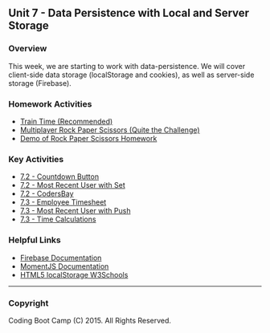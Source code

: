 ## Unit 7 - Data Persistence with Local and Server Storage

### Overview

This week, we are starting to work with data-persistence. We will cover client-side data storage (localStorage and cookies), as well as server-side storage (Firebase).

### Homework Activities

* [Train Time (Recommended)](2-Homework/Instructions/Homework_Train_Activity_Basic.md)
* [Multiplayer Rock Paper Scissors (Quite the Challenge)](2-Homework/Instructions/Homework_RPS_Activity_Challenge.md)
* [Demo of Rock Paper Scissors Homework](2-Homework/Instructions/RPS_Video.mov)

### Key Activities

* [7.2 - Countdown Button](1-Class-Content/7.2/Activities/03-countdownbutton)
* [7.2 - Most Recent User with Set](1-Class-Content/7.2/Activities/05-mostrecentuser)
* [7.2 - CodersBay](1-Class-Content/7.2/Activities/06-codersbay)
* [7.3 - Employee Timesheet](1-Class-Content/7.3/Activities/01-TimeSheet)
* [7.3 - Most Recent User with Push](1-Class-Content/7.3/Activities/02-Push)
* [7.3 - Time Calculations](1-Class-Content/7.3/Activities/05-TrainPredictions)

### Helpful Links

* [Firebase Documentation](https://firebase.google.com/docs/)
* [MomentJS Documentation](http://momentjs.com/)
* [HTML5 localStorage W3Schools](http://www.w3schools.com/html/html5_webstorage.asp)

- - -

### Copyright

Coding Boot Camp (C) 2015. All Rights Reserved.
